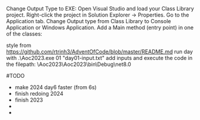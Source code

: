 Change Output Type to EXE:
Open Visual Studio and load your Class Library project.
Right-click the project in Solution Explorer → Properties.
Go to the Application tab.
Change Output type from Class Library to Console Application or Windows Application.
Add a Main method (entry point) in one of the classes:

style from https://github.com/rtrinh3/AdventOfCode/blob/master/README.md
run day with .\Aoc2023.exe 01 "day01-input.txt"
add inputs and execute the code in the filepath:
\Aoc2023\Aoc2023\bin\Debug\net8.0

#TODO 
-  make 2024 day6 faster (from 6s)
-  finish redoing 2024
-  finish 2023
-  
-  
